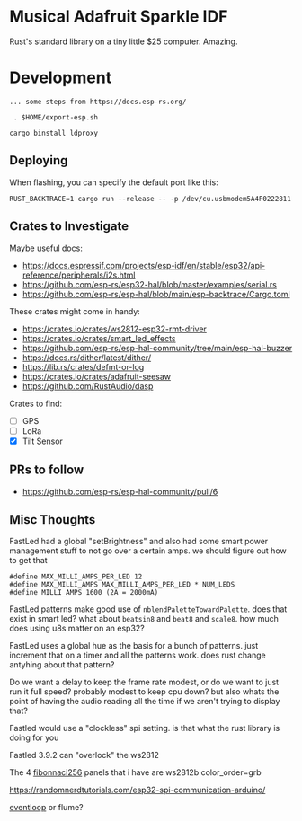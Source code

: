 # Musical Adafruit Sparkle IDF

Rust's standard library on a tiny little $25 computer. Amazing.

# Development

    ... some steps from https://docs.esp-rs.org/

     . $HOME/export-esp.sh

    cargo binstall ldproxy

## Deploying

When flashing, you can specify the default port like this:

    RUST_BACKTRACE=1 cargo run --release -- -p /dev/cu.usbmodem5A4F0222811

## Crates to Investigate

Maybe useful docs:

- https://docs.espressif.com/projects/esp-idf/en/stable/esp32/api-reference/peripherals/i2s.html
- https://github.com/esp-rs/esp32-hal/blob/master/examples/serial.rs
- https://github.com/esp-rs/esp-hal/blob/main/esp-backtrace/Cargo.toml

These crates might come in handy:

- https://crates.io/crates/ws2812-esp32-rmt-driver
- https://crates.io/crates/smart_led_effects
- https://github.com/esp-rs/esp-hal-community/tree/main/esp-hal-buzzer
- https://docs.rs/dither/latest/dither/
- https://lib.rs/crates/defmt-or-log
- https://crates.io/crates/adafruit-seesaw
- https://github.com/RustAudio/dasp

Crates to find:

- [ ] GPS
- [ ] LoRa
- [x] Tilt Sensor

## PRs to follow

- https://github.com/esp-rs/esp-hal-community/pull/6

## Misc Thoughts

FastLed had a global "setBrightness" and also had some smart power management stuff to not go over a certain amps. we should figure out how to get that

    #define MAX_MILLI_AMPS_PER_LED 12
    #define MAX_MILLI_AMPS MAX_MILLI_AMPS_PER_LED * NUM_LEDS
    #define MILLI_AMPS 1600 (2A = 2000mA)

FastLed patterns make good use of `nblendPaletteTowardPalette`. does that exist in smart led? what about `beatsin8` and `beat8` and `scale8`. how much does using u8s matter on an esp32?

FastLed uses a global hue as the basis for a bunch of patterns. just increment that on a timer and all the patterns work. does rust change antyhing about that pattern?

Do we want a delay to keep the frame rate modest, or do we want to just run it full speed? probably modest to keep cpu down? but also whats the point of having the audio reading all the time if we aren't trying to display that?

Fastled would use a "clockless" spi setting. is that what the rust library is doing for you

Fastled 3.9.2 can "overlock" the ws2812

The 4 [fibonnaci256](https://www.evilgeniuslabs.org/fibonacci256) panels that i have are ws2812b color_order=grb

<https://randomnerdtutorials.com/esp32-spi-communication-arduino/>

[eventloop](https://github.com/esp-rs/esp-idf-svc/blob/master/examples/eventloop.rs) or flume?
